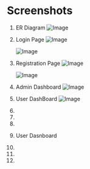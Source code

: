 # Screenshots

 1. ER Diagram
    ![Image](https://github.com/user-attachments/assets/e9a698d1-858f-43c9-ab06-07ca9c2b6b24)

 2. Login Page
    ![Image](https://github.com/user-attachments/assets/43cf1004-58c9-49cd-b780-2b8c8d07d032)

    ![Image](https://github.com/user-attachments/assets/8af14c97-957f-4598-b037-27819667b873)
    
 3. Registration Page
    ![Image](https://github.com/user-attachments/assets/309a180f-cecd-4f54-a9d1-6980e931c15d)

    ![Image](https://github.com/user-attachments/assets/fc86e7af-344d-4443-a1d1-71ad372a3606)

  4. Admin Dashboard
    ![Image](https://github.com/user-attachments/assets/628820d8-77d0-4b7a-82ac-811ecaf72eca)

 6. User DashBoard
    ![Image](https://github.com/user-attachments/assets/ba2f8700-27b2-44e5-a853-ee77cfaa14c6)
    
 8. 
 9.   
 10. 

 11. User Dasnboard
 12. 
 13. 
 14. 
